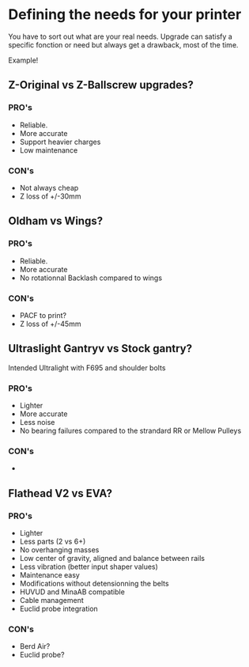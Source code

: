 # Defining the needs for your printer

You have to sort out what are your real needs.
Upgrade can satisfy a specific fonction or need but always get a drawback, most of the time.

Example!

## Z-Original vs Z-Ballscrew upgrades?
### PRO's
- Reliable.
- More accurate
- Support heavier charges
- Low maintenance

### CON's
- Not always cheap
- Z loss of +/-30mm

## Oldham vs Wings?
### PRO's
- Reliable.
- More accurate
- No rotationnal Backlash compared to wings


### CON's
- PACF to print?
- Z loss of +/-45mm


## Ultraslight Gantryv vs Stock gantry?
Intended Ultralight with F695 and shoulder bolts
### PRO's
- Lighter
- More accurate
- Less noise
- No bearing failures compared to the strandard RR or Mellow Pulleys


### CON's
- 


## Flathead V2 vs EVA?

### PRO's
- Lighter
- Less parts (2 vs 6+)
- No overhanging masses
- Low center of gravity, aligned and balance between rails
- Less vibration (better input shaper values)
- Maintenance easy
- Modifications without detensionning the belts
- HUVUD and MinaAB compatible
- Cable management
- Euclid probe integration


### CON's
- Berd Air?
- Euclid probe?
